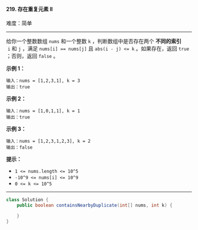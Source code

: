 #### 219. 存在重复元素 II

难度：简单

---

给你一个整数数组 `nums` 和一个整数 `k` ，判断数组中是否存在两个  **不同的索引**  `i` 和 `j` ，满足 `nums[i] == nums[j]` 且 `abs(i - j) <= k` 。如果存在，返回 `true` ；否则，返回 `false` 。

**示例 1：**

```
输入：nums = [1,2,3,1], k = 3
输出：true
```

**示例 2：**

```
输入：nums = [1,0,1,1], k = 1
输出：true
```

**示例 3：**

```
输入：nums = [1,2,3,1,2,3], k = 2
输出：false
```

**提示：**

*   `1 <= nums.length <= 10^5`
*   `-10^9 <= nums[i] <= 10^9`
*   `0 <= k <= 10^5`

---



```Java
class Solution {
    public boolean containsNearbyDuplicate(int[] nums, int k) {

    }
}
```